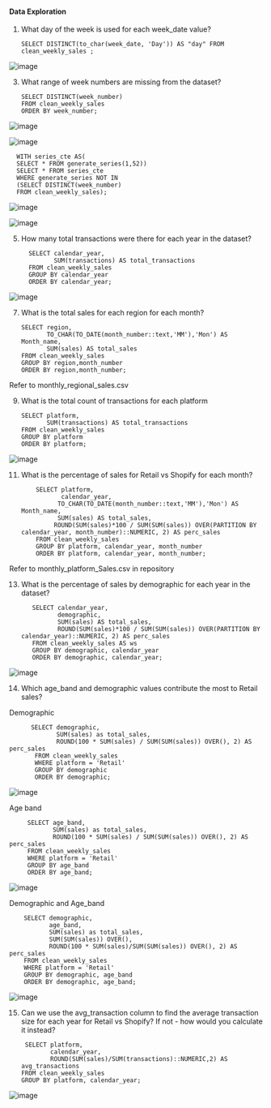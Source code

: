 #### Data Exploration

1. What day of the week is used for each week_date value?

       SELECT DISTINCT(to_char(week_date, 'Day')) AS "day" FROM clean_weekly_sales ;
 ![image](https://user-images.githubusercontent.com/104596844/184898637-b4425fa5-7465-4245-b8f9-101465476c1e.png)
 
3. What range of week numbers are missing from the dataset?
       
       SELECT DISTINCT(week_number) 
       FROM clean_weekly_sales
       ORDER BY week_number;
 ![image](https://user-images.githubusercontent.com/104596844/184899752-bac4ce48-a0d9-4912-87ca-09b8bde2357b.png)
 
![image](https://user-images.githubusercontent.com/104596844/184900208-925ab32d-d7f3-494e-9993-c586af2fc1c9.png)

      WITH series_cte AS(
      SELECT * FROM generate_series(1,52))
      SELECT * FROM series_cte
      WHERE generate_series NOT IN 
      (SELECT DISTINCT(week_number) 
      FROM clean_weekly_sales);
      
 ![image](https://user-images.githubusercontent.com/104596844/184901652-71ec06d8-2d21-453a-b28c-3861948b6170.png)

![image](https://user-images.githubusercontent.com/104596844/184901833-427f4711-0f34-46a9-93db-7343d8a7db84.png)
 
5. How many total transactions were there for each year in the dataset?
    
         SELECT calendar_year,
                SUM(transactions) AS total_transactions
         FROM clean_weekly_sales
         GROUP BY calendar_year
         ORDER BY calendar_year;
      
![image](https://user-images.githubusercontent.com/104596844/184906048-1d0191de-f029-4273-8cd0-017c379f20a4.png)

7. What is the total sales for each region for each month?
     
       SELECT region,
              TO_CHAR(TO_DATE(month_number::text,'MM'),'Mon') AS Month_name,
              SUM(sales) AS total_sales
       FROM clean_weekly_sales
       GROUP BY region,month_number
       ORDER BY region,month_number; 
       
Refer to monthly_regional_sales.csv

9. What is the total count of transactions for each platform

       SELECT platform,
              SUM(transactions) AS total_transactions
       FROM clean_weekly_sales
       GROUP BY platform
       ORDER BY platform;
       
![image](https://user-images.githubusercontent.com/104596844/184915710-83bb1568-a9f1-4677-aff0-b360e3501f4a.png)
       
11. What is the percentage of sales for Retail vs Shopify for each month?

            SELECT platform,
                   calendar_year,
                  TO_CHAR(TO_DATE(month_number::text,'MM'),'Mon') AS Month_name,
                  SUM(sales) AS total_sales,
                 ROUND(SUM(sales)*100 / SUM(SUM(sales)) OVER(PARTITION BY calendar_year, month_number)::NUMERIC, 2) AS perc_sales
            FROM clean_weekly_sales 
            GROUP BY platform, calendar_year, month_number
            ORDER BY platform, calendar_year, month_number;
            
 Refer to monthly_platform_Sales.csv in repository
 
13. What is the percentage of sales by demographic for each year in the dataset?

           SELECT calendar_year,
                  demographic,
                  SUM(sales) AS total_sales,
                  ROUND(SUM(sales)*100 / SUM(SUM(sales)) OVER(PARTITION BY calendar_year)::NUMERIC, 2) AS perc_sales
           FROM clean_weekly_sales AS ws
           GROUP BY demographic, calendar_year
           ORDER BY demographic, calendar_year;
           
 ![image](https://user-images.githubusercontent.com/104596844/184914189-b93911ff-bc87-4230-8fda-cb83a2239905.png)

14. Which age_band and demographic values contribute the most to Retail sales?

Demographic

          SELECT demographic,
                 SUM(sales) as total_sales,
                 ROUND(100 * SUM(sales) / SUM(SUM(sales)) OVER(), 2) AS perc_sales
           FROM clean_weekly_sales
           WHERE platform = 'Retail'
           GROUP BY demographic
           ORDER BY demographic;
           
![image](https://user-images.githubusercontent.com/104596844/184911678-3b1131f9-76fc-44b5-8deb-cebb88e2da93.png)

Age band

         SELECT age_band,
                SUM(sales) as total_sales,
                ROUND(100 * SUM(sales) / SUM(SUM(sales)) OVER(), 2) AS perc_sales
         FROM clean_weekly_sales
         WHERE platform = 'Retail'
         GROUP BY age_band
         ORDER BY age_band;
         
![image](https://user-images.githubusercontent.com/104596844/184912123-3269d381-b221-4afb-b534-f72a15b31de7.png)

Demographic and Age_band

        SELECT demographic,
               age_band,
               SUM(sales) as total_sales,
               SUM(SUM(sales)) OVER(),
               ROUND(100 * SUM(sales)/SUM(SUM(sales)) OVER(), 2) AS perc_sales
        FROM clean_weekly_sales
        WHERE platform = 'Retail'
        GROUP BY demographic, age_band
        ORDER BY demographic, age_band;
        
![image](https://user-images.githubusercontent.com/104596844/184913151-fbd12c9d-d478-4a26-903f-27b93ba8fd31.png)

15. Can we use the avg_transaction column to find the average transaction size for each year for Retail vs Shopify? If not - how would you calculate it instead?

         SELECT platform,
                calendar_year,
                ROUND(SUM(sales)/SUM(transactions)::NUMERIC,2) AS avg_transactions
        FROM clean_weekly_sales
        GROUP BY platform, calendar_year;
        
![image](https://user-images.githubusercontent.com/104596844/184910730-db397771-82c2-4c9f-bd16-d03cac3e9a8b.png)

